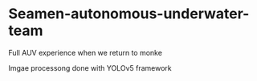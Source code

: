 # Seamen-autonomous-underwater-team
Full AUV experience when we return to monke

Imgae processong done with YOLOv5 framework
